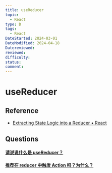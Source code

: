 ```yaml
---
title: useReducer
topic:
  - React
type: D
tags:
  - React
DateStarted: 2024-03-01
DateModified: 2024-04-18
Datereviewed: 
reviewed: 
difficulty: 
status: 
comment: 
---
```


# useReducer

## Reference

- [Extracting State Logic into a Reducer • React](https://beta.reactjs.org/learn/extracting-state-logic-into-a-reducer)

## Questions

#### [请说说什么是 useReducer？](https://github.com/haizlin/fe-interview/issues/707)

#### [推荐在 reducer 中触发 Action 吗？为什么？](https://github.com/haizlin/fe-interview/issues/915)






